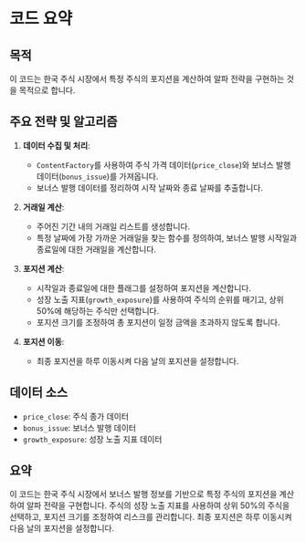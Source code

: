 # 코드 요약

## 목적
이 코드는 한국 주식 시장에서 특정 주식의 포지션을 계산하여 알파 전략을 구현하는 것을 목적으로 합니다.

## 주요 전략 및 알고리즘
1. **데이터 수집 및 처리**:
   - `ContentFactory`를 사용하여 주식 가격 데이터(`price_close`)와 보너스 발행 데이터(`bonus_issue`)를 가져옵니다.
   - 보너스 발행 데이터를 정리하여 시작 날짜와 종료 날짜를 추출합니다.

2. **거래일 계산**:
   - 주어진 기간 내의 거래일 리스트를 생성합니다.
   - 특정 날짜에 가장 가까운 거래일을 찾는 함수를 정의하여, 보너스 발행 시작일과 종료일에 대한 거래일을 계산합니다.

3. **포지션 계산**:
   - 시작일과 종료일에 대한 플래그를 설정하여 포지션을 계산합니다.
   - 성장 노출 지표(`growth_exposure`)를 사용하여 주식의 순위를 매기고, 상위 50%에 해당하는 주식만 선택합니다.
   - 포지션 크기를 조정하여 총 포지션이 일정 금액을 초과하지 않도록 합니다.

4. **포지션 이동**:
   - 최종 포지션을 하루 이동시켜 다음 날의 포지션을 설정합니다.

## 데이터 소스
- `price_close`: 주식 종가 데이터
- `bonus_issue`: 보너스 발행 데이터
- `growth_exposure`: 성장 노출 지표 데이터

## 요약
이 코드는 한국 주식 시장에서 보너스 발행 정보를 기반으로 특정 주식의 포지션을 계산하여 알파 전략을 구현합니다. 주식의 성장 노출 지표를 사용하여 상위 50%의 주식을 선택하고, 포지션 크기를 조정하여 리스크를 관리합니다. 최종 포지션은 하루 이동시켜 다음 날의 포지션을 설정합니다.